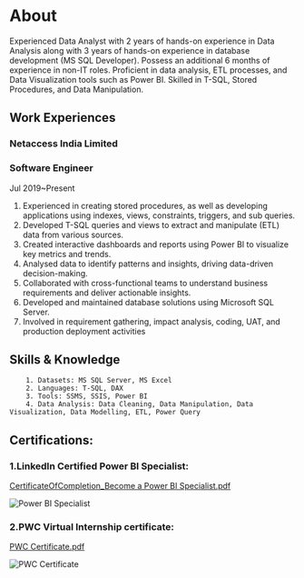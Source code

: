 # About

Experienced Data Analyst with 2 years of hands-on experience in Data Analysis along with 3 years of hands-on experience in database development (MS SQL Developer). Possess an additional 6 months of experience in non-IT roles. Proficient in data analysis, ETL processes, and Data Visualization tools such as Power BI. Skilled in T-SQL, Stored Procedures, and Data Manipulation. 

## Work Experiences
### Netaccess India Limited

### Software Engineer

Jul 2019~Present

1.	Experienced in creating stored procedures, as well as developing applications using indexes, views, constraints, triggers, and sub queries.
2.	Developed T-SQL queries and views to extract and manipulate (ETL) data from various sources.
3.	Created interactive dashboards and reports using Power BI to visualize key metrics and trends.
4.	Analysed data to identify patterns and insights, driving data-driven decision-making.
5.	Collaborated with cross-functional teams to understand business requirements and deliver actionable insights.
6.	Developed and maintained database solutions using Microsoft SQL Server.
7.	Involved in requirement gathering, impact analysis, coding, UAT, and production deployment activities


## Skills & Knowledge

        1. Datasets: MS SQL Server, MS Excel
        2. Languages: T-SQL, DAX
        3. Tools: SSMS, SSIS, Power BI
        4. Data Analysis: Data Cleaning, Data Manipulation, Data Visualization, Data Modelling, ETL, Power Query
        
## Certifications:

### 	1.LinkedIn Certified Power BI Specialist: 

[CertificateOfCompletion_Become a Power BI Specialist.pdf](https://github.com/Yuvarajarul/Yuvaraj_Portfolio/files/15022864/CertificateOfCompletion_Become.a.Power.BI.Specialist.pdf)

![Power BI Specialist](https://github.com/Yuvarajarul/Yuvaraj_Portfolio/assets/147295096/9d6c818b-3fb7-40b0-9e96-ff81c861a1bb)

###     2.PWC Virtual Internship certificate:

[PWC Certificate.pdf](https://github.com/Yuvarajarul/Yuvaraj_Portfolio/files/15022866/PWC.Certificate.pdf)

![PWC Certificate](https://github.com/Yuvarajarul/Yuvaraj_Portfolio/assets/147295096/ae1bffd7-8086-4432-8884-9a5d86cc45b4)





